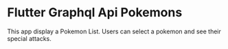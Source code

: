 # Flutter Graphql Api Pokemons

This app display a Pokemon List.
Users can select a pokemon and see their special attacks.
